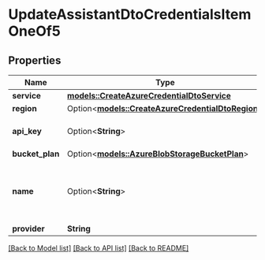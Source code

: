 # UpdateAssistantDtoCredentialsItemOneOf5

## Properties

Name | Type | Description | Notes
------------ | ------------- | ------------- | -------------
**service** | [**models::CreateAzureCredentialDtoService**](CreateAzureCredentialDtoService.md) |  | 
**region** | Option<[**models::CreateAzureCredentialDtoRegion**](CreateAzureCredentialDtoRegion.md)> |  | [optional]
**api_key** | Option<**String**> | This is not returned in the API. | [optional]
**bucket_plan** | Option<[**models::AzureBlobStorageBucketPlan**](AzureBlobStorageBucketPlan.md)> |  | [optional]
**name** | Option<**String**> | This is the name of credential. This is just for your reference. | [optional]
**provider** | **String** |  | 

[[Back to Model list]](../README.md#documentation-for-models) [[Back to API list]](../README.md#documentation-for-api-endpoints) [[Back to README]](../README.md)


